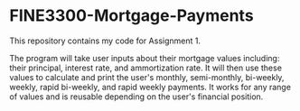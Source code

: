 # FINE3300-Mortgage-Payments
This repository contains my code for Assignment 1. 

The program will take user inputs about their mortgage values including: their principal, interest rate, and ammortization rate. 
It will then use these values to calculate and print the user's monthly, semi-monthly, bi-weekly, weekly, rapid bi-weekly, and rapid weekly payments.
It works for any range of values and is reusable depending on the user's financial position. 
